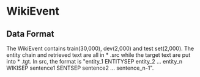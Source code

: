 # WikiEvent

## Data Format
The WikiEvent contains train(30,000), dev(2,000) and test set(2,000). The entity chain and retrieved text are all in * .src while the target text are put into * .tgt. 
In src, the format is "entity_1 ENTITYSEP entity_2 ... entity_n WIKISEP sentence1 SENTSEP sentence2 ... sentence_n-1".
